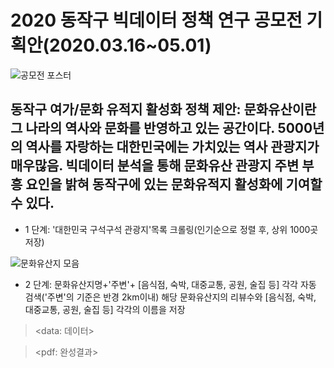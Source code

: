 # 2020 동작구 빅데이터 정책 연구 공모전 기획안(2020.03.16~05.01) 
![공모전 포스터](https://user-images.githubusercontent.com/57060127/78499818-d7a17c00-778d-11ea-8e32-f5acd57de15f.jpg)

## 동작구 여가/문화 유적지 활성화 정책 제안: 문화유산이란 그 나라의 역사와 문화를 반영하고 있는 공간이다. 5000년의 역사를 자랑하는 대한민국에는 가치있는 역사 관광지가 매우많음. 빅데이터 분석을 통해 문화유산 관광지 주변 부흥 요인을 밝혀 동작구에 있는 문화유적지 활성화에 기여할 수 있다.

* 1 단계: '대한민국 구석구석 관광지'목록 크롤링(인기순으로 정렬 후, 상위 1000곳 저장)

![문화유산지 모음](https://user-images.githubusercontent.com/57060127/84515799-e7968880-ad07-11ea-850d-9276624c26e6.JPG)

* 2 단계: 문화유산지명+'주변'+ [음식점, 숙박, 대중교통, 공원, 술집 등] 각각 자동 검색('주변'의 기준은 반경 2km이내)
   해당 문화유산지의 리뷰수와 [음식점, 숙박, 대중교통, 공원, 술집 등] 각각의 이름을 저장


><data: 데이터>

><pdf: 완성결과>


